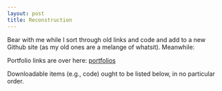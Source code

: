 ```yaml
---
layout: post
title: Reconstruction
---
```


Bear with me while I sort through old links and code and add to a new Github site (as my old ones are a melange of whatsit). Meanwhile:

Portfolio links are over here: [portfolios](http://bit.ly/2DxPoQG)

Downloadable items (e.g., code) ought to be listed below, in no particular order.


